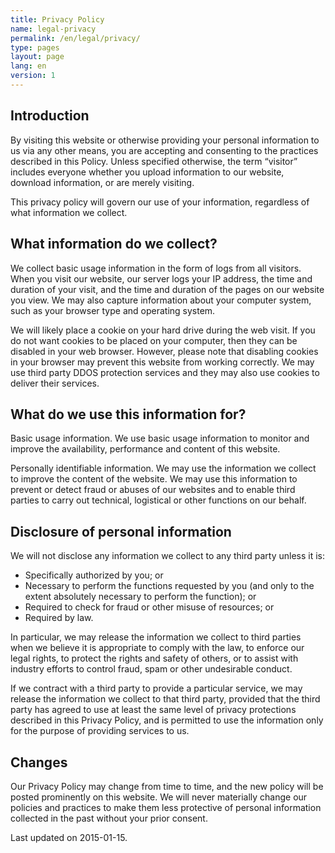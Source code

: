 ```yaml
---
title: Privacy Policy
name: legal-privacy
permalink: /en/legal/privacy/
type: pages
layout: page
lang: en
version: 1
---
```

## Introduction

By visiting this website or otherwise providing your personal information to us via any other means, you are accepting and consenting to the practices described in this Policy. Unless specified otherwise, the term “visitor” includes everyone whether you upload information to our website, download information, or are merely visiting.

This privacy policy will govern our use of your information, regardless of what information we collect.

## What information do we collect?

We collect basic usage information in the form of logs from all visitors. When you visit our website, our server logs your IP address, the time and duration of your visit, and the time and duration of the pages on our website you view. We may also capture information about your computer system, such as your browser type and operating system.

We will likely place a cookie on your hard drive during the web visit. If you do not want cookies to be placed on your computer, then they can be disabled in your web browser. However, please note that disabling cookies in your browser may prevent this website from working correctly. We may use third party DDOS protection services and they may also use cookies to deliver their services.

## What do we use this information for?

Basic usage information. We use basic usage information to monitor and improve the availability, performance and content of this website.

Personally identifiable information. We may use the information we collect to improve the content of the website. We may use this information to prevent or detect fraud or abuses of our websites and to enable third parties to carry out technical, logistical or other functions on our behalf.  

## Disclosure of personal information

We will not disclose any information we collect to any third party unless it is:

- Specifically authorized by you; or
- Necessary to perform the functions requested by you (and only to the extent absolutely necessary to perform the function); or
- Required to check for fraud or other misuse of resources; or
- Required by law.

In particular, we may release the information we collect to third parties when we believe it is appropriate to comply with the law, to enforce our legal rights, to protect the rights and safety of others, or to assist with industry efforts to control fraud, spam or other undesirable conduct.

If we contract with a third party to provide a particular service, we may release the information we collect to that third party, provided that the third party has agreed to use at least the same level of privacy protections described in this Privacy Policy, and is permitted to use the information only for the purpose of providing services to us.  

## Changes

Our Privacy Policy may change from time to time, and the new policy will be posted prominently on this website. We will never materially change our policies and practices to make them less protective of personal information collected in the past without your prior consent. 

Last updated on 2015-01-15.

